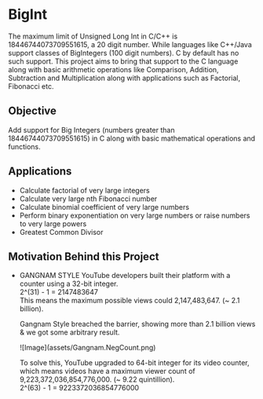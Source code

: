 # BigInt
The maximum limit of Unsigned Long Int in C/C++ is 18446744073709551615, a 20 digit number. While languages like C++/Java support classes of BigIntegers (100 digit numbers). C by default has no such support. This project aims to bring that support to the C language along with basic arithmetic operations like Comparison, Addition, Subtraction and Multiplication along with applications such as Factorial, Fibonacci etc.

## Objective
Add support for Big Integers (numbers greater than 18446744073709551615) in C along with basic mathematical operations and functions.

## Applications
- Calculate factorial of very large integers
- Calculate very large nth Fibonacci number
- Calculate binomial coefficient of very large numbers
- Perform binary exponentiation on very large numbers or raise numbers to very large powers
- Greatest Common Divisor 

## Motivation Behind this Project
- GANGNAM STYLE
    YouTube developers built their platform with a counter using a 32-bit integer. </br>
            2^(31) - 1 = 2147483647 </br>
    This means the maximum possible views could 2,147,483,647. (~ 2.1 billion). </br>

    Gangnam Style breached the barrier, showing more than 2.1 billion views & we got some arbitrary result. </br>
    <p align = "center" > </p> ![Image](assets/Gangnam.NegCount.png)

    To solve this, YouTube upgraded to 64-bit integer for its video counter, which means videos have a maximum viewer count of 9,223,372,036,854,776,000. (~ 9.22 quintillion). </br>
            2^(63) - 1 = 9223372036854776000